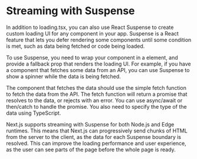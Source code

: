 # Streaming with Suspense

In addition to loading.tsx, you can also use React Suspense to create custom loading UI for any component in your app. Suspense is a React feature that lets you defer rendering some components until some condition is met, such as data being fetched or code being loaded.

To use Suspense, you need to wrap your component in a <Suspense> element, and provide a fallback prop that renders the loading UI. For example, if you have a component that fetches some data from an API, you can use Suspense to show a spinner while the data is being fetched.

The component that fetches the data should use the simple fetch function to fetch the data from the API. The fetch function will return a promise that resolves to the data, or rejects with an error. You can use async/await or then/catch to handle the promise. You also need to specify the type of the data using TypeScript.

Next.js supports streaming with Suspense for both Node.js and Edge runtimes. This means that Next.js can progressively send chunks of HTML from the server to the client, as the data for each Suspense boundary is resolved. This can improve the loading performance and user experience, as the user can see parts of the page before the whole page is ready.
